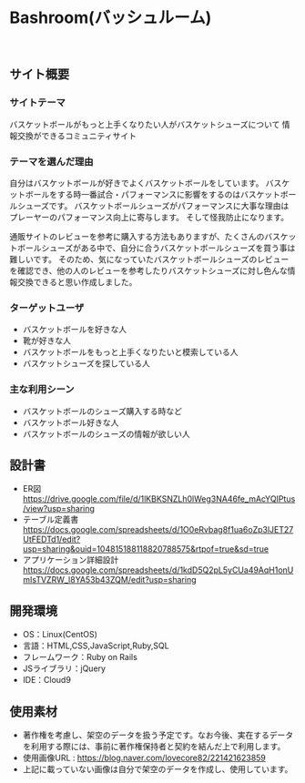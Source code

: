 # Bashroom(バッシュルーム)
​
## サイト概要
### サイトテーマ
バスケットボールがもっと上手くなりたい人がバスケットシューズについて
情報交換ができるコミュニティサイト
​
### テーマを選んだ理由
自分はバスケットボールが好きでよくバスケットボールをしています。
バスケットボールをする時一番試合・パフォーマンスに影響をするのはバスケットボールシューズです。
バスケットボールシューズがパフォーマンスに大事な理由はプレーヤーのパフォーマンス向上に寄与します。
そして怪我防止になります。

通販サイトのレビューを参考に購入する方法もありますが、たくさんのバスケットボールシューズがある中で、自分に合うバスケットボールシューズを買う事は難しいです。
そのため、気になっていたバスケットボールシューズのレビューを確認でき、他の人のレビューを参考したりバスケットシューズに対し色んな情報交換できると思い作成しました。

### ターゲットユーザ
- バスケットボールを好きな人
- 靴が好きな人
- バスケットボールをもっと上手くなりたいと模索している人
- バスケットシューズを探している人
​
### 主な利用シーン
- バスケットボールのシューズ購入する時など
- バスケットボール好きな人
- バスケットボールのシューズの情報が欲しい人
​
## 設計書
- ER図 https://drive.google.com/file/d/1lKBKSNZLh0lWeg3NA46fe_mAcYQIPtus/view?usp=sharing
- テーブル定義書 https://docs.google.com/spreadsheets/d/1O0eRvbag8f1ua6oZp3lJET27UtFEDTd1/edit?usp=sharing&ouid=104815188118820788575&rtpof=true&sd=true
- アプリケーション詳細設計 https://docs.google.com/spreadsheets/d/1kdD5Q2pL5yCUa49AqH1onUmIsTVZRW_l8YA53b43ZQM/edit?usp=sharing
​
## 開発環境
- OS：Linux(CentOS)
- 言語：HTML,CSS,JavaScript,Ruby,SQL
- フレームワーク：Ruby on Rails
- JSライブラリ：jQuery
- IDE：Cloud9
​
## 使用素材
- 著作権を考慮し、架空のデータを扱う予定です。なお今後、実在するデータを利用する際には、事前に著作権保持者と契約を結んだ上で利用します。
- 使用画像URL : https://blog.naver.com/lovecore82/221421623859
- 上記に載っていない画像は自分で架空のデータを作成し、使用しています。